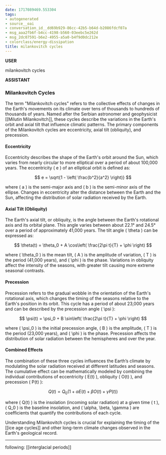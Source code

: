 ```yaml
---
date: 1717089469.553304
tags:
- autogenerated
- source__oai
- conversation_id__dd69b929-86cc-42b5-b64d-b2086fdcf07a
- msg_aaa2fb6f-b4cc-4198-b560-03eebc5e262d
- msg_2dc07591-b6e2-4955-a5a0-b4f9d0dc212e
- colorclass/energy-dissipation
title: milankovitch cycles
---
```


**USER**

milankovitch cycles


**ASSISTANT**

### Milankovitch Cycles

The term "Milankovitch cycles" refers to the collective effects of changes in the Earth's movements on its climate over tens of thousands to hundreds of thousands of years. Named after the Serbian astronomer and geophysicist [[Milutin Milankovitch]], these cycles describe the variations in the Earth's orbit and axial tilt that influence climatic patterns. The primary components of the Milankovitch cycles are eccentricity, axial tilt (obliquity), and precession.

#### Eccentricity
Eccentricity describes the shape of the Earth's orbit around the Sun, which varies from nearly circular to more elliptical over a period of about 100,000 years. The eccentricity \( e \) of an elliptical orbit is defined as:

$$
e = \sqrt{1 - \left( \frac{b^2}{a^2} \right)}
$$

where \( a \) is the semi-major axis and \( b \) is the semi-minor axis of the ellipse. Changes in eccentricity alter the distance between the Earth and the Sun, affecting the distribution of solar radiation received by the Earth.

#### Axial Tilt (Obliquity)
The Earth's axial tilt, or obliquity, is the angle between the Earth's rotational axis and its orbital plane. This angle varies between about 22.1° and 24.5° over a period of approximately 41,000 years. The tilt angle \( \theta \) can be expressed as:

$$
\theta(t) = \theta_0 + A \cos\left( \frac{2\pi t}{T} + \phi \right)
$$

where \( \theta_0 \) is the mean tilt, \( A \) is the amplitude of variation, \( T \) is the period (41,000 years), and \( \phi \) is the phase. Variations in obliquity affect the intensity of the seasons, with greater tilt causing more extreme seasonal contrasts.

#### Precession
Precession refers to the gradual wobble in the orientation of the Earth's rotational axis, which changes the timing of the seasons relative to the Earth's position in its orbit. This cycle has a period of about 23,000 years and can be described by the precession angle \( \psi \):

$$
\psi(t) = \psi_0 + B \sin\left( \frac{2\pi t}{T} + \phi \right)
$$

where \( \psi_0 \) is the initial precession angle, \( B \) is the amplitude, \( T \) is the period (23,000 years), and \( \phi \) is the phase. Precession affects the distribution of solar radiation between the hemispheres and over the year.

#### Combined Effects
The combination of these three cycles influences the Earth’s climate by modulating the solar radiation received at different latitudes and seasons. The cumulative effect can be mathematically modeled by combining the individual contributions of eccentricity \( E(t) \), obliquity \( O(t) \), and precession \( P(t) \):

$$
Q(t) = Q_0 \left( 1 + \alpha E(t) + \beta O(t) + \gamma P(t) \right)
$$

where \( Q(t) \) is the insolation (incoming solar radiation) at a given time \( t \), \( Q_0 \) is the baseline insolation, and \( \alpha, \beta, \gamma \) are coefficients that quantify the contributions of each cycle.

Understanding Milankovitch cycles is crucial for explaining the timing of the [[ice age cycles]] and other long-term climate changes observed in the Earth's geological record.


---


following: [[interglacial periods]]